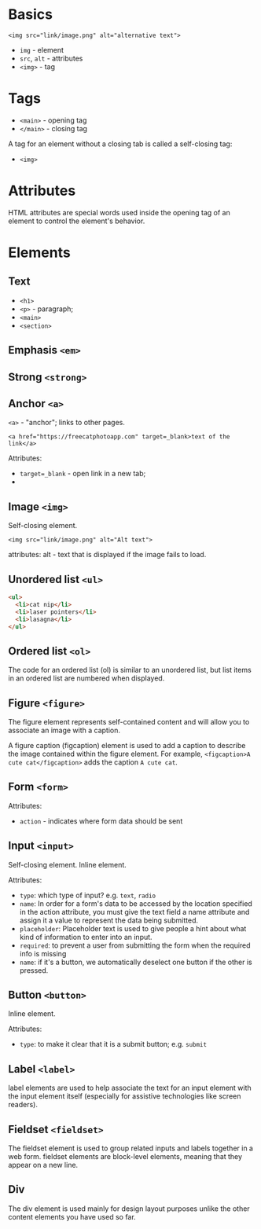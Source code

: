 # Basics

`<img src="link/image.png" alt="alternative text">`

- `img` - element
- `src`, `alt` - attributes
- `<img>` - tag



# Tags

- `<main>` - opening tag
- `</main>` - closing tag

A tag for an element without a closing tab is called a self-closing tag:
- `<img>`

# Attributes

HTML attributes are special words used inside the opening tag of an element to control the element's behavior.

# Elements

## Text

- `<h1>`
- `<p>` - paragraph; 
- `<main>` 
- `<section>`

## Emphasis `<em>`

## Strong `<strong>`




## Anchor `<a>`
`<a>` - "anchor"; links to other pages. 

`<a href="https://freecatphotoapp.com" target=_blank>text of the link</a>`

Attributes:
- `target=_blank` - open link in a new tab; 
- 

## Image `<img>`

Self-closing element. 

`<img src="link/image.png" alt="Alt text">`

attributes: alt - text that is displayed if the image fails to load. 

## Unordered list `<ul>`

```html
<ul>
  <li>cat nip</li>
  <li>laser pointers</li>
  <li>lasagna</li>
</ul>
```

## Ordered list `<ol>`

The code for an ordered list (ol) is similar to an unordered list, but list items in an ordered list are numbered when displayed.

## Figure `<figure>`

The figure element represents self-contained content and will allow you to associate an image with a caption.

A figure caption (figcaption) element is used to add a caption to describe the image contained within the figure element. For example, `<figcaption>A cute cat</figcaption>` adds the caption `A cute cat`.

## Form `<form>`

Attributes:
- `action` - indicates where form data should be sent


## Input `<input>`

Self-closing element. Inline element. 

Attributes:
- `type`: which type of input? e.g. `text`, `radio`
- `name`: In order for a form's data to be accessed by the location specified in the action attribute, you must give the text field a name attribute and assign it a value to represent the data being submitted.
- `placeholder`: Placeholder text is used to give people a hint about what kind of information to enter into an input.
- `required`: to prevent a user from submitting the form when the required info is missing
- `name`: if it's a button, we automatically deselect one button if the other is pressed. 

## Button `<button>`

Inline element. 

Attributes:
- `type`: to make it clear that it is a submit button; e.g. `submit`

## Label `<label>`

label elements are used to help associate the text for an input element with the input element itself (especially for assistive technologies like screen readers).

## Fieldset `<fieldset>`

The fieldset element is used to group related inputs and labels together in a web form. 
fieldset elements are block-level elements, meaning that they appear on a new line.

## Div

The div element is used mainly for design layout purposes unlike the other content elements you have used so far.


